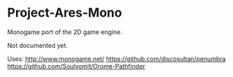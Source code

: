 # Project-Ares-Mono
Monogame port of the 2D game engine.

Not documented yet.

Uses:
http://www.monogame.net/
https://github.com/discosultan/penumbra
https://github.com/Soulvomit/Orome-Pathfinder
